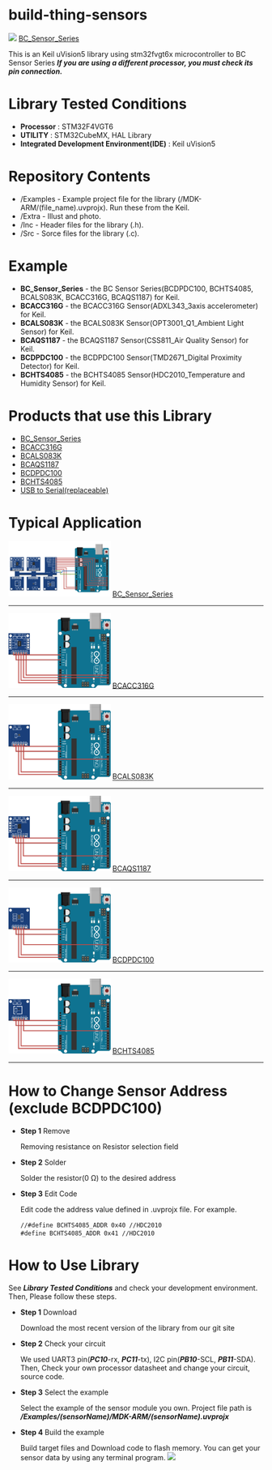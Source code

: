 ﻿# build-thing-sensors
<img src="../Extra/photo/Front_BC_Sensor_Serise.png" width=40%>
<a href="http://www.devicemart.co.kr/1384726" rel="nofollow">BC_Sensor_Series</a>

This is an Keil uVision5 library using stm32fvgt6x microcontroller to BC Sensor Series
***If you are using a different processor, you must check its pin connection.***

# Library Tested Conditions
- **Processor** : STM32F4VGT6
- **UTILITY** : STM32CubeMX, HAL Library
- **Integrated Development Environment(IDE)** : Keil uVision5

# Repository Contents
- /Examples - Example project file for the library (/MDK-ARM/(file_name).uvprojx). Run these from the Keil.
- /Extra - Illust and photo.
- /Inc - Header files for the library (.h).
- /Src - Sorce files for the library (.c).

# Example
- **BC_Sensor_Series** - the BC Sensor Series(BCDPDC100, BCHTS4085, BCALS083K, BCACC316G, BCAQS1187) for Keil. 
- **BCACC316G** - the BCACC316G Sensor(ADXL343_3axis accelerometer) for Keil. 
- **BCALS083K** - the BCALS083K Sensor(OPT3001_Q1_Ambient Light Sensor) for Keil.
- **BCAQS1187** - the BCAQS1187 Sensor(CSS811_Air Quality Sensor) for Keil.
- **BCDPDC100** - the BCDPDC100 Sensor(TMD2671_Digital Proximity Detector) for Keil.
- **BCHTS4085** - the BCHTS4085 Sensor(HDC2010_Temperature and Humidity Sensor) for Keil.

# Products that use this Library
- <a href="http://www.devicemart.co.kr/1384726" rel="nofollow">BC_Sensor_Series</a>
- <a href="http://www.devicemart.co.kr/1384698" rel="nofollow">BCACC316G</a>
- <a href="http://www.devicemart.co.kr/1384700" rel="nofollow">BCALS083K</a>
- <a href="http://www.devicemart.co.kr/1384706" rel="nofollow">BCAQS1187</a>
- <a href="http://www.devicemart.co.kr/1384705" rel="nofollow">BCDPDC100</a>
- <a href="http://www.devicemart.co.kr/1384697" rel="nofollow">BCHTS4085</a>
- <a href="http://www.devicemart.co.kr/1376634" rel="nofollow">USB to Serial(replaceable)</a>

# Typical Application
 <img src="/Extra/illust/Wire_BC_Sensor_Series.png" width=40%>
 <a href="http://www.devicemart.co.kr/1384726" rel="nofollow">BC_Sensor_Series</a>
<hr/>
<img src="/Extra/illust/Wire_BCACC316G.png" width=40%>
<a href="http://www.devicemart.co.kr/1384698" rel="nofollow">BCACC316G</a>
<hr/>
<img src="/Extra/illust/Wire_BCALS083K.png" width=40%>
<a href="http://www.devicemart.co.kr/1384700" rel="nofollow">BCALS083K</a>
<hr/>
<img src="/Extra/illust/Wire_BCAQS1187.png" width=40%>
<a href="http://www.devicemart.co.kr/1384706" rel="nofollow">BCAQS1187</a>
<hr/>
<img src="/Extra/illust/Wire_BCDPDC100.png" width=40%>
<a href="http://www.devicemart.co.kr/1384706" rel="nofollow">BCDPDC100</a>
<hr/>
<img src="/Extra/illust/Wire_BCHTS4085.png" width=40%>
<a href="http://www.devicemart.co.kr/1384706" rel="nofollow">BCHTS4085</a>
<hr/>

# How to Change Sensor Address (exclude BCDPDC100)

 - **Step 1** Remove

   Removing resistance on  Resistor selection field
   
 - **Step 2** Solder

   Solder the resistor(0 Ω) to the desired address
   
 - **Step 3** Edit Code

   Edit code the address value defined in .uvprojx file.
   For example.   

    ```
    //#define BCHTS4085_ADDR 0x40 //HDC2010
    #define BCHTS4085_ADDR 0x41 //HDC2010
    ```


# How to Use Library

See ***Library Tested Conditions*** and check your development environment. Then, Please follow these steps.

- **Step 1** Download
 
  Download the most recent version of the library from our git site
  
 - **Step 2** Check your circuit
  
    We used UART3 pin(***PC10***-rx, ***PC11***-tx), I2C pin(***PB10***-SCL, ***PB11***-SDA). Then, Check your own processor datasheet and change your circuit, source code. 
 
- **Step 3** Select the example 
    
   Select the example of the sensor module you own. Project file path is ***/Examples/(sensorName)/MDK-ARM/(sensorName).uvprojx***

- **Step 4** Build the example

    Build target files and Download code to flash memory. You can get your sensor data by using any terminal program.
    <img src="/Extra/photo/Serial_Data.png" width=40%>

    




















